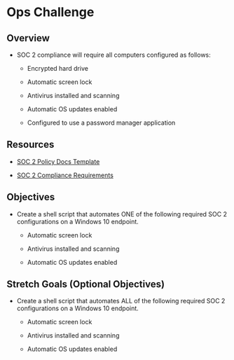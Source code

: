 # Ops Challenge

## Overview

* SOC 2 compliance will require all computers configured as follows:

  * Encrypted hard drive

  * Automatic screen lock

  * Antivirus installed and scanning

  * Automatic OS updates enabled

  * Configured to use a password manager application

## Resources

* [SOC 2 Policy Docs Template](https://docs.google.com/document/d/1-JRjrVBqYnLBNImWuZTR2df3TE3OwSdXneEbglNVhbs/edit?usp=sharing)

* [SOC 2 Compliance Requirements](https://secureframe.com/hub/soc-2/requirements)

## Objectives

* Create a shell script that automates ONE of the following required SOC 2 configurations on a Windows 10 endpoint.

  * Automatic screen lock

  * Antivirus installed and scanning

  * Automatic OS updates enabled

## Stretch Goals (Optional Objectives)

* Create a shell script that automates ALL of the following required SOC 2 configurations on a Windows 10 endpoint.

  * Automatic screen lock

  * Antivirus installed and scanning

  * Automatic OS updates enabled
